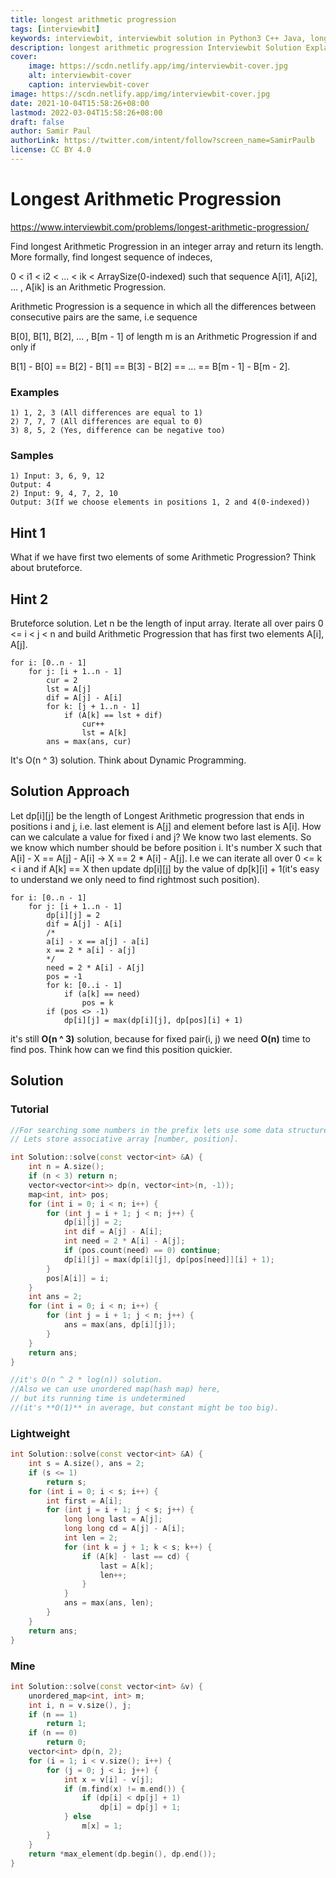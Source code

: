 ```yaml
---
title: longest arithmetic progression
tags: [interviewbit]
keywords: interviewbit, interviewbit solution in Python3 C++ Java, longest arithmetic progression solution
description: longest arithmetic progression Interviewbit Solution Explained
cover:
    image: https://scdn.netlify.app/img/interviewbit-cover.jpg
    alt: interviewbit-cover
    caption: interviewbit-cover
image: https://scdn.netlify.app/img/interviewbit-cover.jpg
date: 2021-10-04T15:58:26+08:00
lastmod: 2022-03-04T15:58:26+08:00
draft: false
author: Samir Paul
authorLink: https://twitter.com/intent/follow?screen_name=SamirPaulb
license: CC BY 4.0
---
```


# Longest Arithmetic Progression

https://www.interviewbit.com/problems/longest-arithmetic-progression/


Find longest Arithmetic Progression in an integer array and return its length.
More formally, find longest sequence of indeces,

0 < i1 < i2 < ...  < ik < ArraySize(0-indexed) such that sequence
A[i1], A[i2], ... , A[ik] is an Arithmetic Progression.

Arithmetic Progression is a sequence in which all the differences
between consecutive pairs are the same, i.e sequence

B[0], B[1], B[2], ... , B[m - 1] of length m is an Arithmetic Progression if and only if

B[1] - B[0] == B[2] - B[1] == B[3] - B[2] == ...  == B[m - 1] - B[m - 2].

### Examples

```
1) 1, 2, 3 (All differences are equal to 1)
2) 7, 7, 7 (All differences are equal to 0)
3) 8, 5, 2 (Yes, difference can be negative too)
```

### Samples

```
1) Input: 3, 6, 9, 12
Output: 4
2) Input: 9, 4, 7, 2, 10
Output: 3(If we choose elements in positions 1, 2 and 4(0-indexed))
```

## Hint 1

What if we have first two elements of some Arithmetic Progression? Think about bruteforce.

## Hint 2

Bruteforce solution. Let n be the length of input array. Iterate all over pairs 0 <= i < j < n and build Arithmetic Progression that has first two elements A[i], A[j].
```
for i: [0..n - 1]
	for j: [i + 1..n - 1]
		cur = 2
		lst = A[j]
		dif = A[j] - A[i]
		for k: [j + 1..n - 1]
			if (A[k] == lst + dif)
				cur++
				lst = A[k]
		ans = max(ans, cur)
```
It's O(n ^ 3) solution. Think about Dynamic Programming.

## Solution Approach

Let dp[i][j] be the length of Longest Arithmetic progression that ends in positions i and j, i.e. last element is A[j] and element before last is A[i]. How can we calculate a value for fixed i and j? We know two last elements. So we know which number should be before position i. It's number X such that A[i] - X == A[j] - A[i] -> X == 2 * A[i] - A[j]. I.e we can iterate all over 0 <= k < i and if A[k] == X then update dp[i][j] by the value of dp[k][i] + 1(it's easy to understand we only need to find rightmost such position).
```
for i: [0..n - 1]
	for j: [i + 1..n - 1]
		dp[i][j] = 2
		dif = A[j] - A[i]
		/*
		a[i] - x == a[j] - a[i]
		x == 2 * a[i] - a[j]
		*/
		need = 2 * A[i] - A[j]
		pos = -1
		for k: [0..i - 1]
			if (a[k] == need) 
				pos = k
		if (pos <> -1) 
			dp[i][j] = max(dp[i][j], dp[pos][i] + 1)
```

it's still **O(n ^ 3)** solution, because for fixed pair(i, j)
we need **O(n)** time to find pos. Think how can we find this position quickier.

## Solution

### Tutorial
```cpp
//For searching some numbers in the prefix lets use some data structure.
// Lets store associative array [number, position].

int Solution::solve(const vector<int> &A) {
    int n = A.size();
    if (n < 3) return n;
    vector<vector<int>> dp(n, vector<int>(n, -1));
    map<int, int> pos;
    for (int i = 0; i < n; i++) {
        for (int j = i + 1; j < n; j++) {
            dp[i][j] = 2;
            int dif = A[j] - A[i];
            int need = 2 * A[i] - A[j];
            if (pos.count(need) == 0) continue;
            dp[i][j] = max(dp[i][j], dp[pos[need]][i] + 1);
        }
        pos[A[i]] = i;
    }
    int ans = 2;
    for (int i = 0; i < n; i++) {
        for (int j = i + 1; j < n; j++) {
            ans = max(ans, dp[i][j]);
        }
    }
    return ans;
}

//it's O(n ^ 2 * log(n)) solution.
//Also we can use unordered map(hash map) here,
// but its running time is undetermined
//(it's **O(1)** in average, but constant might be too big).
```

### Lightweight
```cpp
int Solution::solve(const vector<int> &A) {
    int s = A.size(), ans = 2;
    if (s <= 1)
        return s;
    for (int i = 0; i < s; i++) {
        int first = A[i];
        for (int j = i + 1; j < s; j++) {
            long long last = A[j];
            long long cd = A[j] - A[i];
            int len = 2;
            for (int k = j + 1; k < s; k++) {
                if (A[k] - last == cd) {
                    last = A[k];
                    len++;
                }
            }
            ans = max(ans, len);
        }
    }
    return ans;
}

```

### Mine
```cpp
int Solution::solve(const vector<int> &v) {
    unordered_map<int, int> m;
    int i, n = v.size(), j;
    if (n == 1)
        return 1;
    if (n == 0)
        return 0;
    vector<int> dp(n, 2);
    for (i = 1; i < v.size(); i++) {
        for (j = 0; j < i; j++) {
            int x = v[i] - v[j];
            if (m.find(x) != m.end()) {
                if (dp[i] < dp[j] + 1)
                    dp[i] = dp[j] + 1;
            } else
                m[x] = 1;
        }
    }
    return *max_element(dp.begin(), dp.end());
}

```
